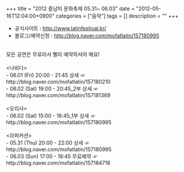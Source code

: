+++
title = "2012 중남미 문화축제 05.31~ 06.03"
date = "2012-05-16T12:04:00+0900"
categories = ["음악"]
tags = []
description = ""
+++
<span class="copyright_entry" style="display:block;" title="2012 중남미 문화축제 05.31~ 06.03@@**@@http://shed.egloos.com/3840954"></span>
<div>
 <ul>
  <li>공식사이트 :&nbsp;<a href="http://www.latinfestival.kr/">http://www.latinfestival.kr/</a></li>
  <li>블로그/예약신청 :&nbsp;<a href="http://blog.naver.com/mofatlatin/157180995">http://blog.naver.com/mofatlatin/157180995</a></li>
 </ul>
 <div>
  <br>
 </div>
</div>
<div>
 <div>
  모든 공연은 무료라서 빨리 예약하셔야 해요!
 </div>
 <div>
  <br>
 </div>
 <div>
  &lt;나비다&gt;
 </div>
 <div>
  - 06.01 (Fri) 20:00 - 21:45 상세 ☞ http://blog.naver.com/mofatlatin/157180210
 </div>
 <div>
  - 06.02 (Sat) 19:00 - 20:45_2부 상세 ☞ http://blog.naver.com/mofatlatin/157181369
 </div>
 <div>
  <br>
 </div>
 <div>
  &lt;오리샤&gt;
 </div>
 <div>
  - 06.02 (Sat) 15:00 - 16:45_1부 상세 ☞ http://blog.naver.com/mofatlatin/157180995
 </div>
 <div>
  <br>
 </div>
 <div>
  &lt;라퍼커션&gt;
 </div>
 <div>
  - 05.31 (Thu) 20:00 - 22:00 상세 ☞ http://blog.naver.com/mofatlatin/157180995
 </div>
 <div>
  - 06.03 (Sun) 17:00 - 18:45 무료예약 ☞ http://blog.naver.com/mofatlatin/157184718
 </div>
</div> 
<!--
       <rdf:RDF xmlns:rdf="http://www.w3.org/1999/02/22-rdf-syntax-ns#"
		    xmlns:dc="http://purl.org/dc/elements/1.1/"
		    xmlns:trackback="http://madskills.com/public/xml/rss/module/trackback/">
       <rdf:Description
	        rdf:about="http://shed.egloos.com/3840954"
	        dc:identifier="http://shed.egloos.com/3840954"
	        dc:title="2012 중남미 문화축제 05.31~ 06.03"
	        trackback:ping="http://shed.egloos.com/tb/3840954"/>
       </rdf:RDF>
       -->

<ul></ul>